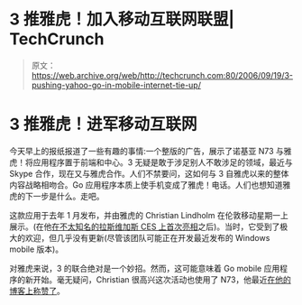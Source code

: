 # 3 推雅虎！加入移动互联网联盟| TechCrunch

> 原文：<https://web.archive.org/web/http://techcrunch.com:80/2006/09/19/3-pushing-yahoo-go-in-mobile-internet-tie-up/>

# 3 推雅虎！进军移动互联网

今天早上的报纸报道了一些有趣的事情:一个整版的广告，展示了诺基亚 N73 与雅虎！将应用程序置于前端和中心。3 无疑是敢于涉足别人不敢涉足的领域，最近与 Skype 合作，现在又与雅虎合作。人们不禁要问，这如何与 3 自雅虎以来的整体内容战略相吻合。Go 应用程序本质上使手机变成了雅虎！电话。人们也想知道雅虎的下一步是什么。走吧。

这款应用于去年 1 月发布，并由雅虎的 Christian Lindholm 在伦敦移动星期一上展示。(在他[在不太知名的拉斯维加斯 CES 上首次亮相](https://web.archive.org/web/20130627214030/http://news.com.com/Yahoo+goes+mobile/2100-1038_3-6020831.html "News.com Article on Debut of Yahoo! Go Mobile")之后)。当时，它受到了极大的欢迎，但几乎没有更新(尽管该团队可能正在开发最近发布的 Windows mobile 版本)。

对雅虎来说，3 的联合绝对是一个妙招。然而，这可能意味着 Go mobile 应用程序的新开始。毫无疑问，Christian 很高兴这次活动也使用了 N73，他最近[在他的博客上称赞了](https://web.archive.org/web/20130627214030/http://www.christianlindholm.com/christianlindholm/2006/08/surprisinlgly_t.html)。